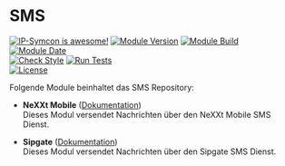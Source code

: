 # SMS

[![IP-Symcon is awesome!](https://img.shields.io/badge/IP--Symcon-5.5-blue.svg)](https://www.symcon.de)
[![Module Version](https://img.shields.io/badge/Module_Version-1.00-blue.svg)]()
[![Module Build](https://img.shields.io/badge/Module_Build-1-blue.svg)]()
[![Module Date](https://img.shields.io/badge/Module_Date-20210513-blue.svg)]()  
[![Check Style](https://github.com/ubittner/SMS/workflows/Check%20Style/badge.svg)](https://github.com/SMS/Sipgate/actions)
[![Run Tests](https://github.com/ubittner/SMS/workflows/Run%20Tests/badge.svg)](https://github.com/SMS/Sipgate/actions)  
[![License](https://img.shields.io/badge/License-CC%20BY--NC--SA%204.0-green.svg)](https://creativecommons.org/licenses/by-nc-sa/4.0/)

Folgende Module beinhaltet das SMS Repository:

- __NeXXt Mobile__ ([Dokumentation](NeXXt%20Mobile))  
  Dieses Modul versendet Nachrichten über den NeXXt Mobile SMS Dienst.  

- __Sipgate__ ([Dokumentation](Sipgate))  
  Dieses Modul versendet Nachrichten über den Sipgate SMS Dienst.